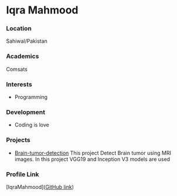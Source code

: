 # Iqra Mahmood

### Location

Sahiwal/Pakistan

### Academics

Comsats

### Interests

- Programming

### Development

- Coding is love

### Projects

- [Brain-tumor-detection](https://github.com/IqraMahmood/Brain-tumor-detection) This project Detect Brain tumor using MRI images. In this project VGG19 and Inception V3 models are used

### Profile Link

[IqraMahmood]([GitHub link](https://github.com/IqraMahmood))
